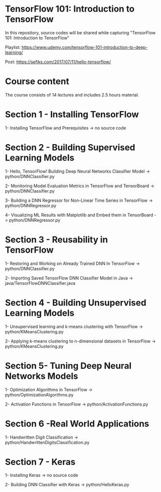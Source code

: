 # TensorFlow 101: Introduction to TensorFlow

In this repository, source codes will be shared while capturing "TensorFlow 101: Introduction to TensorFlow"

Playlist: https://www.udemy.com/tensorflow-101-introduction-to-deep-learning/

Post: https://sefiks.com/2017/07/11/hello-tensorflow/

# Course content

The course consists of 14 lectures and includes 2.5 hours material.

# Section 1 - Installing TensorFlow

1- Installing TensorFlow and Prerequisites -> no source code

# Section 2 - Building Supervised Learning Models

1- Hello, TensorFlow! Building Deep Neural Networks Classifier Model -> python/DNNClassifier.py

2- Monitoring Model Evaluation Metrics in TensorFlow and TensorBoard -> python/DNNClassifier.py

3- Building a DNN Regressor for Non-Linear Time Series in TensorFlow -> python/DNNRegressor.py

4- Visualizing ML Results with Matplotlib and Embed them in TensorBoard -> python/DNNRegressor.py

# Section 3 - Reusability in TensorFlow

1- Restoring and Working on Already Trained DNN In TensorFlow -> python/DNNClassifier.py

2- Importing Saved TensorFlow DNN Classifier Model in Java -> java/TensorFlowDNNClassifier.java

# Section 4 - Building Unsupervised Learning Models

1- Unsupervised learning and k-means clustering with TensorFlow -> python/KMeansClustering.py

2- Applying k-means clustering to n-dimensional datasets in TensorFlow -> python/KMeansClustering.py

# Section 5- Tuning Deep Neural Networks Models

1- Optimization Algorithms in TensorFlow -> python/OptimizationAlgorithms.py

2- Activation Functions in TensorFlow -> python/ActivationFunctions.py

# Section 6 -Real World Applications

1- Handwritten Digit Classification -> python/HandwrittenDigitsClassification.py

# Section 7 - Keras

1- Installing Keras -> no source code

2- Building DNN Classifier with Keras -> python/HelloKeras.py
